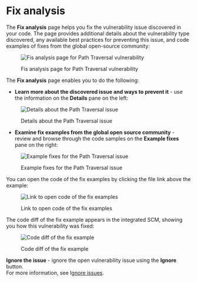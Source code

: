# Fix analysis

The **Fix analysis** page helps you fix the vulnerability issue discovered in your code. The page provides additional details about the vulnerability type discovered, any available best practices for preventing this issue, and code examples of fixes from the global open-source community:

<figure><img src="../../../../.gitbook/assets/Snyk Code - Results - Issues - Fix analysis page - 2.png" alt="Fis analysis page for Path Traversal vulnerability"><figcaption><p>Fis analysis page for Path Traversal vulnerability</p></figcaption></figure>

The **Fix analysis** page enables you to do the following:

* **Learn more about the discovered issue and ways to prevent it** - use the information on the **Details** pane on the left:

<figure><img src="../../../../.gitbook/assets/Snyk Code - Results - Issues - Fix analysis page - Details pane.png" alt="Details about the Path Traversal issue"><figcaption><p>Details about the Path Traversal issue</p></figcaption></figure>

* **Examine fix examples from the global open source community** - review and browse through the code samples on the **Example fixes** pane on the right:

<figure><img src="../../../../.gitbook/assets/Snyk Code - Results - Issues - Fix analysis page - Examples pane.png" alt="Example fixes for the Path Traversal issue"><figcaption><p>Example fixes for the Path Traversal issue</p></figcaption></figure>

You can open the code of the fix examples by clicking the file link above the example:

<figure><img src="../../../../.gitbook/assets/Snyk Code - Results - Issues - Fix analysis page - Examples pane - link to code.png" alt="Link to open code of the fix examples"><figcaption><p>Link to open code of the fix examples</p></figcaption></figure>

The code diff of the fix example appears in the integrated SCM, showing you how this vulnerability was fixed:

<figure><img src="../../../../.gitbook/assets/Snyk Code - Results - Issues - Fix analysis page - Examples pane - link - code.png" alt="Code diff of the fix example"><figcaption><p>Code diff of the fix example</p></figcaption></figure>

**Ignore the issue** - ignore the open vulnerability issue using the **Ignore** button.\
For more information, see I[gnore issues](../../../find-and-manage-priority-issues/ignore-issues.md).
